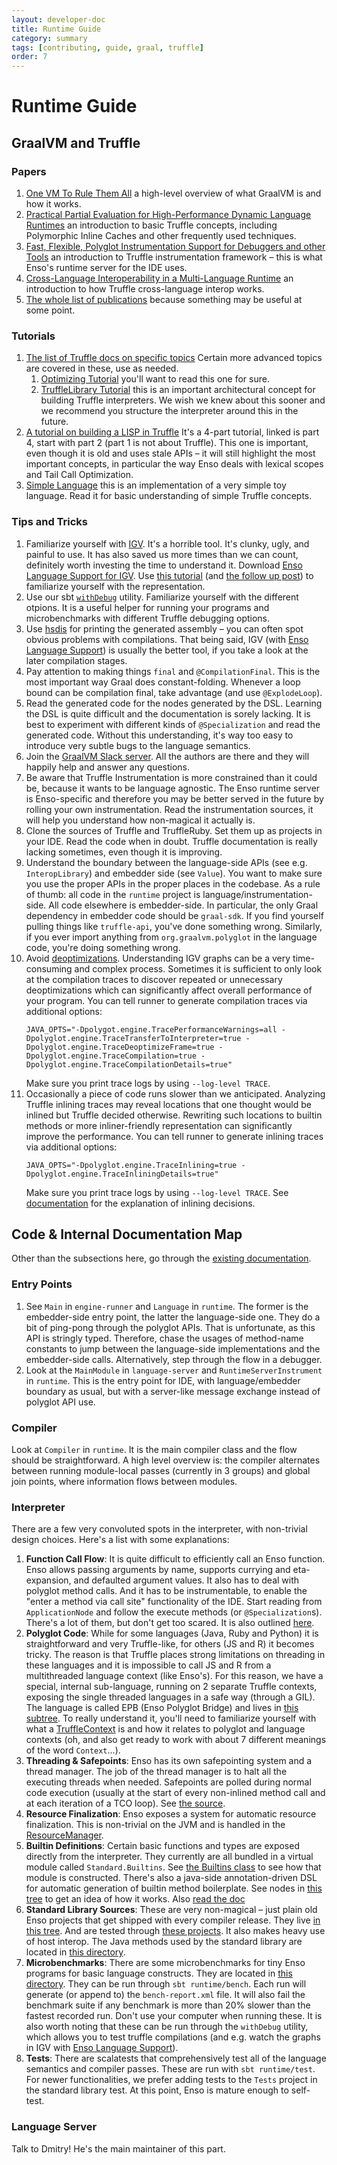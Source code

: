 ```yaml
---
layout: developer-doc
title: Runtime Guide
category: summary
tags: [contributing, guide, graal, truffle]
order: 7
---
```


# Runtime Guide

## GraalVM and Truffle

### Papers

1. [One VM To Rule Them All](http://lafo.ssw.uni-linz.ac.at/papers/2013_Onward_OneVMToRuleThemAll.pdf)
   a high-level overview of what GraalVM is and how it works.
2. [Practical Partial Evaluation for High-Performance Dynamic Language Runtimes](https://chrisseaton.com/rubytruffle/pldi17-truffle/pldi17-truffle.pdf)
   an introduction to basic Truffle concepts, including Polymorphic Inline
   Caches and other frequently used techniques.
3. [Fast, Flexible, Polyglot Instrumentation Support for Debuggers and other Tools](https://arxiv.org/pdf/1803.10201.pdf)
   an introduction to Truffle instrumentation framework – this is what Enso's
   runtime server for the IDE uses.
4. [Cross-Language Interoperability in a Multi-Language Runtime](https://chrisseaton.com/truffleruby/cross-language-interop.pdf)
   an introduction to how Truffle cross-language interop works.
5. [The whole list of publications](https://www.graalvm.org/community/publications/)
   because something may be useful at some point.

### Tutorials

1. [The list of Truffle docs on specific topics](https://github.com/oracle/graal/tree/master/truffle/docs)
   Certain more advanced topics are covered in these, use as needed.
   1. [Optimizing Tutorial](https://github.com/oracle/graal/blob/master/truffle/docs/Optimizing.md)
      you'll want to read this one for sure.
   2. [TruffleLibrary Tutorial](https://github.com/oracle/graal/blob/master/truffle/docs/TruffleLibraries.md)
      this is an important architectural concept for building Truffle
      interpreters. We wish we knew about this sooner and we recommend you
      structure the interpreter around this in the future.
2. [A tutorial on building a LISP in Truffle](https://cesquivias.github.io/blog/2015/01/15/writing-a-language-in-truffle-part-4-adding-features-the-truffle-way/)
   It's a 4-part tutorial, linked is part 4, start with part 2 (part 1 is not
   about Truffle). This one is important, even though it is old and uses stale
   APIs – it will still highlight the most important concepts, in particular the
   way Enso deals with lexical scopes and Tail Call Optimization.
3. [Simple Language](https://github.com/graalvm/simplelanguage) this is an
   implementation of a very simple toy language. Read it for basic understanding
   of simple Truffle concepts.

### Tips and Tricks

1. Familiarize yourself with
   [IGV](https://www.graalvm.org/graalvm-as-a-platform/language-implementation-framework/Profiling/).
   It's a horrible tool. It's clunky, ugly, and painful to use. It has also
   saved us more times than we can count, definitely worth investing the time to
   understand it. Download
   [Enso Language Support for IGV](../tools/enso4igv/README.md). Use
   [this tutorial](https://shopify.engineering/understanding-programs-using-graphs)
   (and
   [the follow up post](https://chrisseaton.com/truffleruby/basic-truffle-graphs/))
   to familiarize yourself with the representation.
2. Use our sbt
   [`withDebug`](https://github.com/enso-org/enso/blob/develop/project/WithDebugCommand.scala)
   utility. Familiarize yourself with the different otpions. It is a useful
   helper for running your programs and microbenchmarks with different Truffle
   debugging options.
3. Use [hsdis](https://github.com/liuzhengyang/hsdis/) for printing the
   generated assembly – you can often spot obvious problems with compilations.
   That being said, IGV (with
   [Enso Language Support](../tools/enso4igv/README.md)) is usually the better
   tool, if you take a look at the later compilation stages.
4. Pay attention to making things `final` and `@CompilationFinal`. This is the
   most important way Graal does constant-folding. Whenever a loop bound can be
   compilation final, take advantage (and use `@ExplodeLoop`).
5. Read the generated code for the nodes generated by the DSL. Learning the DSL
   is quite difficult and the documentation is sorely lacking. It is best to
   experiment with different kinds of `@Specialization` and read the generated
   code. Without this understanding, it's way too easy to introduce very subtle
   bugs to the language semantics.
6. Join the [GraalVM Slack server](https://www.graalvm.org/slack-invitation/).
   All the authors are there and they will happily help and answer any
   questions.
7. Be aware that Truffle Instrumentation is more constrained than it could be,
   because it wants to be language agnostic. The Enso runtime server is
   Enso-specific and therefore you may be better served in the future by rolling
   your own instrumentation. Read the instrumentation sources, it will help you
   understand how non-magical it actually is.
8. Clone the sources of Truffle and TruffleRuby. Set them up as projects in your
   IDE. Read the code when in doubt. Truffle documentation is really lacking
   sometimes, even though it is improving.
9. Understand the boundary between the language-side APIs (see e.g.
   `InteropLibrary`) and embedder side (see `Value`). You want to make sure you
   use the proper APIs in the proper places in the codebase. As a rule of thumb:
   all code in the `runtime` project is language/instrumentation-side. All code
   elsewhere is embedder-side. In particular, the only Graal dependency in
   embedder code should be `graal-sdk`. If you find yourself pulling things like
   `truffle-api`, you've done something wrong. Similarly, if you ever import
   anything from `org.graalvm.polyglot` in the language code, you're doing
   something wrong.
10. Avoid
    [deoptimizations](https://www.graalvm.org/22.2/graalvm-as-a-platform/language-implementation-framework/Optimizing/#debugging-deoptimizations).
    Understanding IGV graphs can be a very time-consuming and complex process.
    Sometimes it is sufficient to only look at the compilation traces to
    discover repeated or unnecessary deoptimizations which can significantly
    affect overall performance of your program. You can tell runner to generate
    compilation traces via additional options:
    ```
    JAVA_OPTS="-Dpolygot.engine.TracePerformanceWarnings=all -Dpolyglot.engine.TraceTransferToInterpreter=true -Dpolyglot.engine.TraceDeoptimizeFrame=true -Dpolyglot.engine.TraceCompilation=true -Dpolyglot.engine.TraceCompilationDetails=true"
    ```
    Make sure you print trace logs by using `--log-level TRACE`.
11. Occasionally a piece of code runs slower than we anticipated. Analyzing
    Truffle inlining traces may reveal locations that one thought would be
    inlined but Truffle decided otherwise. Rewriting such locations to builtin
    methods or more inliner-friendly representation can significantly improve
    the performance. You can tell runner to generate inlining traces via
    additional options:
    ```
    JAVA_OPTS="-Dpolyglot.engine.TraceInlining=true -Dpolyglot.engine.TraceInliningDetails=true"
    ```
    Make sure you print trace logs by using `--log-level TRACE`. See
    [documentation](https://www.graalvm.org/22.2/graalvm-as-a-platform/language-implementation-framework/Inlining/#call-tree-states)
    for the explanation of inlining decisions.

## Code & Internal Documentation Map

Other than the subsections here, go through the
[existing documentation](https://github.com/enso-org/enso/tree/develop/docs).

### Entry Points

1. See `Main` in `engine-runner` and `Language` in `runtime`. The former is the
   embedder-side entry point, the latter the language-side one. They do a bit of
   ping-pong through the polyglot APIs. That is unfortunate, as this API is
   stringly typed. Therefore, chase the usages of method-name constants to jump
   between the language-side implementations and the embedder-side calls.
   Alternatively, step through the flow in a debugger.
2. Look at the `MainModule` in `language-server` and `RuntimeServerInstrument`
   in `runtime`. This is the entry point for IDE, with language/embedder
   boundary as usual, but with a server-like message exchange instead of
   polyglot API use.

### Compiler

Look at `Compiler` in `runtime`. It is the main compiler class and the flow
should be straightforward. A high level overview is: the compiler alternates
between running module-local passes (currently in 3 groups) and global join
points, where information flows between modules.

### Interpreter

There are a few very convoluted spots in the interpreter, with non-trivial
design choices. Here's a list with some explanations:

1. **Function Call Flow**: It is quite difficult to efficiently call an Enso
   function. Enso allows passing arguments by name, supports currying and
   eta-expansion, and defaulted argument values. It also has to deal with
   polyglot method calls. And it has to be instrumentable, to enable the "enter
   a method via call site" functionality of the IDE. Start reading from
   `ApplicationNode` and follow the execute methods (or `@Specialization`s).
   There's a lot of them, but don't get too scared. It is also outlined
   [here](https://github.com/enso-org/enso/blob/develop/docs/runtime/function-call-flow.md).
2. **Polyglot Code**: While for some languages (Java, Ruby and Python) it is
   straightforward and very Truffle-like, for others (JS and R) it becomes
   tricky. The reason is that Truffle places strong limitations on threading in
   these languages and it is impossible to call JS and R from a multithreaded
   language context (like Enso's). For this reason, we have a special, internal
   sub-language, running on 2 separate Truffle contexts, exposing the single
   threaded languages in a safe way (through a GIL). The language is called EPB
   (Enso Polyglot Bridge) and lives in
   [this subtree](https://github.com/enso-org/enso/tree/develop/engine/runtime/src/main/java/org/enso/interpreter/epb).
   To really understand it, you'll need to familiarize yourself with what a
   [TruffleContext](https://www.graalvm.org/truffle/javadoc/com/oracle/truffle/api/TruffleContext.html)
   is and how it relates to polyglot and language contexts (oh, and also get
   ready to work with about 7 different meanings of the word `Context`...).
3. **Threading & Safepoints**: Enso has its own safepointing system and a thread
   manager. The job of the thread manager is to halt all the executing threads
   when needed. Safepoints are polled during normal code execution (usually at
   the start of every non-inlined method call and at each iteration of a TCO
   loop). See
   [the source](https://github.com/enso-org/enso/blob/develop/engine/runtime/src/main/java/org/enso/interpreter/runtime/ThreadManager.java).
4. **Resource Finalization**: Enso exposes a system for automatic resource
   finalization. This is non-trivial on the JVM and is handled in the
   [ResourceManager](https://github.com/enso-org/enso/blob/develop/engine/runtime/src/main/java/org/enso/interpreter/runtime/ResourceManager.java).
5. **Builtin Definitions**: Certain basic functions and types are exposed
   directly from the interpreter. They currently are all bundled in a virtual
   module called `Standard.Builtins`. See
   [the Builtins class](https://github.com/enso-org/enso/blob/develop/engine/runtime/src/main/java/org/enso/interpreter/runtime/builtin/Builtins.java)
   to see how that module is constructed. There's also a java-side
   annotation-driven DSL for automatic generation of builtin method boilerplate.
   See nodes in
   [this tree](https://github.com/enso-org/enso/tree/develop/engine/runtime/src/main/java/org/enso/interpreter/runtime/builtin)
   to get an idea of how it works. Also
   [read the doc](https://github.com/enso-org/enso/blob/develop/docs/runtime/builtin-base-methods.md)
6. **Standard Library Sources**: These are very non-magical – just plain old
   Enso projects that get shipped with every compiler release. They live
   [in this tree](https://github.com/enso-org/enso/tree/develop/distribution/lib/Standard).
   And are tested through
   [these projects](https://github.com/enso-org/enso/tree/develop/test). It also
   makes heavy use of host interop. The Java methods used by the standard
   library are located in
   [this directory](https://github.com/enso-org/enso/tree/develop/std-bits).
7. **Microbenchmarks**: There are some microbenchmarks for tiny Enso programs
   for basic language constructs. They are located in
   [this directory](https://github.com/enso-org/enso/tree/develop/engine/runtime/src/bench).
   They can be run through `sbt runtime/bench`. Each run will generate (or
   append to) the `bench-report.xml` file. It will also fail the benchmark suite
   if any benchmark is more than 20% slower than the fastest recorded run. Don't
   use your computer when running these. It is also worth noting that these can
   be run through the `withDebug` utility, which allows you to test truffle
   compilations (and e.g. watch the graphs in IGV with
   [Enso Language Support](../tools/enso4igv/README.md)).
8. **Tests**: There are scalatests that comprehensively test all of the language
   semantics and compiler passes. These are run with `sbt runtime/test`. For
   newer functionalities, we prefer adding tests to the `Tests` project in the
   standard library test. At this point, Enso is mature enough to self-test.

### Language Server

Talk to Dmitry! He's the main maintainer of this part.
